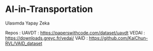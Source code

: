 # AI-in-Transportation
Ulasımda Yapay Zeka

Repos : UAVDT :   https://paperswithcode.com/dataset/uavdt
        VEDAI :   https://downloads.greyc.fr/vedai/
        VAID  :   https://github.com/KaiChun-RVL/VAID_dataset
